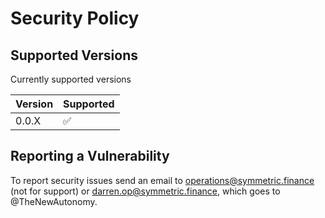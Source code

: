 # Security Policy

## Supported Versions

Currently supported versions

| Version | Supported          |
| ------- | ------------------ |
| 0.0.X   | :white_check_mark: |

## Reporting a Vulnerability

To report security issues send an email to operations@symmetric.finance (not for support) or [darren.op@symmetric.finance](mailto:darren.op@symmetric.finance), which goes to @TheNewAutonomy.

